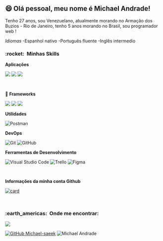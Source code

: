 
## 😄 Olá pessoal, meu nome é <strong>Michael Andrade!</strong>

Tenho 27 anos, sou Venezuelano, atualmente morando no Armação dos Buzios - Rio de Janeiro, tenho 5 anos morando no Brasil, sou programador web !

*Idiomas*
-Espanhol nativo
-Português fluente
-Inglês intermedio

<h3> :rocket: &nbsp;Minhas Skills </h3>

**Aplicações**

  <img src="https://img.shields.io/badge/HTML5-E34F26?style=for-the-badge&logo=html5&logoColor=white" /> <img src="https://img.shields.io/badge/CSS3-1572B6?style=for-the-badge&logo=css3&logoColor=white" /> <img src="https://img.shields.io/badge/JavaScript-323330?style=for-the-badge&logo=javascript&logoColor=F7DF1E" />

<br/>

  🔮 **Frameworks**

  <img src="https://img.shields.io/badge/React-20232A?style=for-the-badge&logo=react&logoColor=61DAFB" /> <img src="https://img.shields.io/badge/Tailwind_CSS-38B2AC?style=for-the-badge&logo=tailwind-css&logoColor=white" /> <img src="https://img.shields.io/badge/Express.js-404D59?style=for-the-badge" />

**Utilidades**

  ![Postman](https://img.shields.io/badge/-Postman-333333?style=flat&logo=postman)

**DevOps**

  ![Git](https://img.shields.io/badge/-Git-333333?style=flat&logo=git)
  ![GitHub](https://img.shields.io/badge/-GitHub-333333?style=flat&logo=github)

**Ferramentas de Desenvolvimento**

  ![Visual Studio Code](https://img.shields.io/badge/-Visual%20Studio%20Code-333333?style=flat&logo=visual-studio-code&logoColor=007ACC)
  ![Trello](https://img.shields.io/badge/-Trello-333333?style=flat&logo=trello&logoColor=007ACC)
  ![Figma](https://img.shields.io/badge/-Figma-333333?style=flat&logo=figma&logoColor=007ACC)

<br/>

**Informações da minha conta Github**

[![card](https://github-readme-stats.vercel.app/api?username=michael-saeek&theme=default)](https://github.com/Michael-saeek)

<br/>

<h3> :earth_americas: &nbsp;Onde me encontrar: </h3> 

<p align="left">
  <a href="https://www.linkedin.com/in/michael-andrade-955073203/" alt="Linkedin">
  <img src="https://img.shields.io/badge/-Linkedin-0e76a8?style=flat-square&logo=Linkedin&logoColor=white&link=LINK-DO-SEU-LINKEDIN" /></a>
</p>  

[![GitHub Michael-saeek]( https://img.shields.io/github/followers/Michael-saeek?label=follow&style=social)](https://github.com/Michael-saeek)
![Michael Andrade](https://komarev.com/ghpvc/?username=Michael-saaek&color=006bed)
